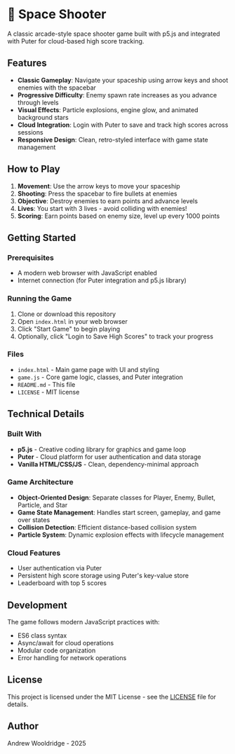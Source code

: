 # 🚀 Space Shooter

A classic arcade-style space shooter game built with p5.js and integrated with Puter for cloud-based high score tracking.

## Features

- **Classic Gameplay**: Navigate your spaceship using arrow keys and shoot enemies with the spacebar
- **Progressive Difficulty**: Enemy spawn rate increases as you advance through levels
- **Visual Effects**: Particle explosions, engine glow, and animated background stars
- **Cloud Integration**: Login with Puter to save and track high scores across sessions
- **Responsive Design**: Clean, retro-styled interface with game state management

## How to Play

1. **Movement**: Use the arrow keys to move your spaceship
2. **Shooting**: Press the spacebar to fire bullets at enemies
3. **Objective**: Destroy enemies to earn points and advance levels
4. **Lives**: You start with 3 lives - avoid colliding with enemies!
5. **Scoring**: Earn points based on enemy size, level up every 1000 points

## Getting Started

### Prerequisites

- A modern web browser with JavaScript enabled
- Internet connection (for Puter integration and p5.js library)

### Running the Game

1. Clone or download this repository
2. Open `index.html` in your web browser
3. Click "Start Game" to begin playing
4. Optionally, click "Login to Save High Scores" to track your progress

### Files

- `index.html` - Main game page with UI and styling
- `game.js` - Core game logic, classes, and Puter integration
- `README.md` - This file
- `LICENSE` - MIT license

## Technical Details

### Built With

- **p5.js** - Creative coding library for graphics and game loop
- **Puter** - Cloud platform for user authentication and data storage
- **Vanilla HTML/CSS/JS** - Clean, dependency-minimal approach

### Game Architecture

- **Object-Oriented Design**: Separate classes for Player, Enemy, Bullet, Particle, and Star
- **Game State Management**: Handles start screen, gameplay, and game over states
- **Collision Detection**: Efficient distance-based collision system
- **Particle System**: Dynamic explosion effects with lifecycle management

### Cloud Features

- User authentication via Puter
- Persistent high score storage using Puter's key-value store
- Leaderboard with top 5 scores

## Development

The game follows modern JavaScript practices with:
- ES6 class syntax
- Async/await for cloud operations
- Modular code organization
- Error handling for network operations

## License

This project is licensed under the MIT License - see the [LICENSE](LICENSE) file for details.

## Author

Andrew Wooldridge - 2025
